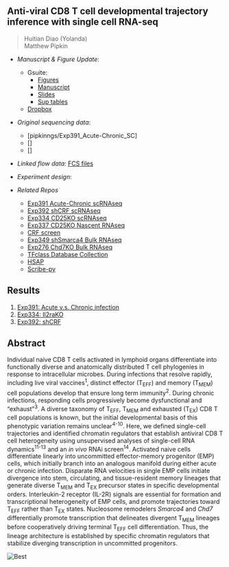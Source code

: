 ## Anti-viral CD8 T cell developmental trajectory inference with single cell RNA-seq

> Huitian Diao (Yolanda)<br/>
> Matthew Pipkin

- *Manuscript & Figure Update*: 
  - Gsuite:
    - [Figures](https://drive.google.com/drive/folders/1a3ZAHna3BRwikHiOBOHLk-nxJNz5t076?usp=sharing)
    - [Manuscript](https://drive.google.com/drive/folders/1H5hCcD-f-DKY9Gsr309r0NCCHH4vL4h3?usp=sharing)
    - [Slides](https://drive.google.com/drive/folders/1-FMAa7kR0APNTA1pJ0ZcNdUFxjSL5J0K?usp=sharing)
    - [Sup tables](https://drive.google.com/drive/folders/1ffSiZvIphrq_wSHkYEGpZHQfreT8Mb_V?usp=sharing)
  - [Dropbox](https://www.dropbox.com/sh/lrswxf2msgenqcj/AADE3R-FuQcxOk59wkrtzQ5Ja?dl=0)
- *Original sequencing data*: 
  - [pipkinngs/Exp391_Acute-Chronic_SC]
  - []
  - []
- *Linked flow data*: [FCS files](https://drive.google.com/open?id=1-dELlhTREXr1Opehsvfqiok8N6dYf9OD)
- *Experiment design*:

- *Related Repos*
    - [Exp391 Acute-Chronic scRNAseq](https://github.com/Yolanda-HT/Exp391_Acute-Chronic_SC)
    - [Exp392 shCRF scRNAseq](https://github.com/Yolanda-HT/Exp392_shCRF_SC)
    - [Exp334 CD25KO scRNAseq](https://github.com/Yolanda-HT/Exp334CD25KOSc)
    - [Exp337 CD25KO Nascent RNAseq](https://github.com/Yolanda-HT/Exp337CD25KONascent)
    - [CRF screen](https://github.com/ScrippsPipkinLab/CRF_Screen)
    - [Exp349 shSmarca4 Bulk RNAseq](https://github.com/Yolanda-HT/Exp349_shBrg1_RNAseq)
    - [Exp276 Chd7KO Bulk RNAseq](https://github.com/Yolanda-HT/Exp276_Chd7KO_RNAseq)
    - [TFclass Database Collection](https://github.com/Yolanda-HT/TFclassDataCollection)
    - [HSAP](https://github.com/Yolanda-HT/HSAP)
    - [Scribe-py](https://github.com/Yolanda-HT/Scribe-py)

## Results
1. [Exp391: Acute v.s. Chronic infection](0_Acute-Chronic.md)
2. [Exp334: Il2raKO]()
3. [Exp392: shCRF]()

## Abstract
Individual naive CD8 T cells activated in lymphoid organs differentiate into functionally diverse and anatomically distributed T cell phylogenies in response to intracellular microbes. During infections that resolve rapidly, including live viral vaccines<sup>1</sup>, distinct effector (T<sub>EFF</sub>) and memory (T<sub>MEM</sub>) cell populations develop that ensure long term immunity<sup>2</sup>. During chronic infections, responding cells progressively become dysfunctional and “exhaust”<sup>3</sup>. A diverse taxonomy of T<sub>EFF</sub>, T<sub>MEM</sub> and exhausted (T<sub>EX</sub>) CD8 T cell populations is known, but the initial developmental basis of this phenotypic variation remains unclear<sup>4-10</sup>. Here, we defined single-cell trajectories and identified chromatin regulators that establish antiviral CD8 T cell heterogeneity using unsupervised analyses of single-cell RNA dynamics<sup>11-13</sup> and an <i>in vivo</i> RNAi screen<sup>14</sup>. Activated naive cells differentiate linearly into uncommitted effector-memory progenitor (EMP) cells, which initially branch into an analogous manifold during either acute or chronic infection. Disparate RNA velocities in single EMP cells initiate divergence into stem, circulating, and tissue-resident memory lineages that generate diverse T<sub>MEM</sub> and T<sub>EX</sub> precursor states in specific developmental orders. Interleukin-2 receptor (IL-2R) signals are essential for formation and transcriptional heterogeneity of EMP cells, and promote trajectories toward T<sub>EFF</sub> rather than T<sub>EX</sub> states. Nucleosome remodelers <i>Smarca4</i> and <i>Chd7</i> differentially promote transcription that delineates divergent T<sub>MEM</sub> lineages before cooperatively driving terminal T<sub>EFF</sub> cell differentiation. Thus, the lineage architecture is established by specific chromatin regulators that stabilize diverging transcription in uncommitted progenitors.

![Best](https://www.researchgate.net/profile/Michael_Dustin/publication/279840489/figure/fig1/AS:409936333950985@1474747847703/Gene-expression-profiles-associated-with-the-activation-and-memory-formation-of-CD8-T.png)
